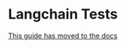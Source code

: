 # Langchain Tests

[This guide has moved to the docs](https://python.langchain.com/docs/contributing/testing)
